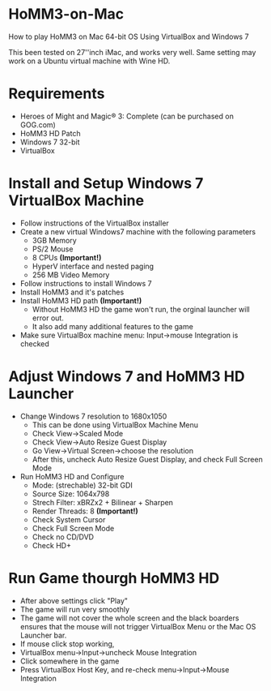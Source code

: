 # HoMM3-on-Mac
How to play HoMM3 on Mac 64-bit OS
Using VirtualBox and Windows 7

This been tested on 27''inch iMac, and works very well.
Same setting may work on a Ubuntu virtual machine with Wine HD.

# Requirements
- Heroes of Might and Magic® 3: Complete (can be purchased on GOG.com)
- HoMM3 HD Patch
- Windows 7 32-bit
- VirtualBox

# Install and Setup Windows 7 VirtualBox Machine 
- Follow instructions of the VirtualBox installer
- Create a new virtual Windows7 machine with the following parameters
  - 3GB Memory
  - PS/2 Mouse
  - 8 CPUs **(Important!)**
  - HyperV interface and nested paging
  - 256 MB Video Memory
- Follow instructions to install Windows 7
- Install HoMM3 and it's patches
- Install HoMM3 HD path **(Important!)**
  - Without HoMM3 HD the game won't run, the orginal launcher will error out.
  - It also add many additional features to the game
- Make sure VirtualBox machine menu: Input->mouse Integration is checked

# Adjust Windows 7 and HoMM3 HD Launcher
- Change Windows 7 resolution to 1680x1050
  - This can be done using VirtualBox Machine Menu
  - Check View->Scaled Mode
  - Check View->Auto Resize Guest Display
  - Go View->Virtual Screen->choose the resolution
  - After this, uncheck Auto Resize Guest Display, and check Full Screen Mode
- Run HoMM3 HD and Configure
  - Mode: (strechable) 32-bit GDI
  - Source Size: 1064x798
  - Strech Filter: xBRZx2 + Bilinear + Sharpen
  - Render Threads: 8 **(Important!)**
  - Check System Cursor
  - Check Full Screen Mode
  - Check no CD/DVD
  - Check HD+
 
 # Run Game thourgh HoMM3 HD
 - After above settings click "Play"
 - The game will run very smoothly
 - The game will not cover the whole screen and the black boarders ensures that the mouse will not trigger VirtualBox Menu or the Mac OS Launcher bar.
 - If mouse click stop working,
  - VirtualBox menu->Input->uncheck Mouse Integration
  - Click somewhere in the game
  - Press VirtualBox Host Key, and re-check menu->Input->Mouse Integration
